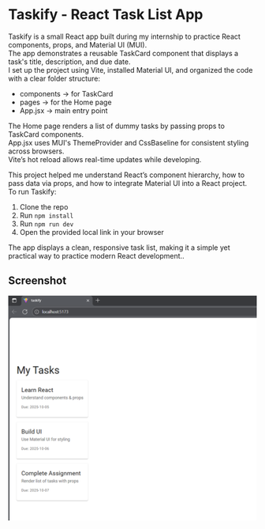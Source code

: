 # Taskify - React Task List App

Taskify is a small React app built during my internship to practice React components, props, and Material UI (MUI).  
The app demonstrates a reusable TaskCard component that displays a task's title, description, and due date.  
I set up the project using Vite, installed Material UI, and organized the code with a clear folder structure:  
- components → for TaskCard  
- pages → for the Home page  
- App.jsx → main entry point  

The Home page renders a list of dummy tasks by passing props to TaskCard components.  
App.jsx uses MUI's ThemeProvider and CssBaseline for consistent styling across browsers.  
Vite’s hot reload allows real-time updates while developing.  

This project helped me understand React’s component hierarchy, how to pass data via props, and how to integrate Material UI into a React project.  
To run Taskify:  
1. Clone the repo  
2. Run `npm install`  
3. Run `npm run dev`  
4. Open the provided local link in your browser  

The app displays a clean, responsive task list, making it a simple yet practical way to practice modern React development..

## Screenshot

![Taskify Screenshot](./day2week2.png)
